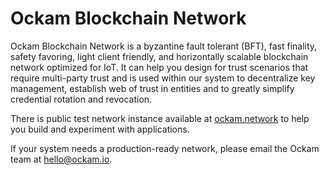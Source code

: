 # Ockam Blockchain Network

Ockam Blockchain Network is a byzantine fault tolerant (BFT), fast finality, safety favoring, light client friendly, and horizontally scalable blockchain network optimized for IoT. It can help you design for trust scenarios that require multi-party trust and is used within our system to decentralize key management, establish web of trust in entities and to greatly simplify credential rotation and revocation.

There is public test network instance available at [ockam.network](https://ockam.network) to help you build and experiment with applications.

If your system needs a production-ready network, please email the Ockam team at hello@ockam.io.
